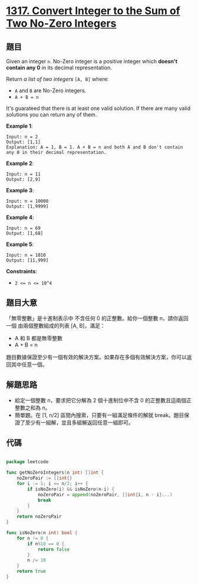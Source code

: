 # [1317. Convert Integer to the Sum of Two No-Zero Integers](https://leetcode.com/problems/convert-integer-to-the-sum-of-two-no-zero-integers/)


## 題目

Given an integer `n`. No-Zero integer is a positive integer which **doesn't contain any 0** in its decimal representation.

Return *a list of two integers* `[A, B]` where:

- `A` and `B` are No-Zero integers.
- `A + B = n`

It's guarateed that there is at least one valid solution. If there are many valid solutions you can return any of them.

**Example 1**:

```
Input: n = 2
Output: [1,1]
Explanation: A = 1, B = 1. A + B = n and both A and B don't contain any 0 in their decimal representation.
```

**Example 2**:

```
Input: n = 11
Output: [2,9]
```

**Example 3**:

```
Input: n = 10000
Output: [1,9999]
```

**Example 4**:

```
Input: n = 69
Output: [1,68]
```

**Example 5**:

```
Input: n = 1010
Output: [11,999]
```

**Constraints**:

- `2 <= n <= 10^4`

## 題目大意

「無零整數」是十進制表示中 不含任何 0 的正整數。給你一個整數 n，請你返回一個 由兩個整數組成的列表 [A, B]，滿足：

- A 和 B 都是無零整數
- A + B = n

題目數據保證至少有一個有效的解決方案。如果存在多個有效解決方案，你可以返回其中任意一個。

## 解題思路

- 給定一個整數 n，要求把它分解為 2 個十進制位中不含 0 的正整數且這兩個正整數之和為 n。
- 簡單題。在 [1, n/2] 區間內搜索，只要有一組滿足條件的解就 break。題目保證了至少有一組解，並且多組解返回任意一組即可。

## 代碼

```go

package leetcode

func getNoZeroIntegers(n int) []int {
	noZeroPair := []int{}
	for i := 1; i <= n/2; i++ {
		if isNoZero(i) && isNoZero(n-i) {
			noZeroPair = append(noZeroPair, []int{i, n - i}...)
			break
		}
	}
	return noZeroPair
}

func isNoZero(n int) bool {
	for n != 0 {
		if n%10 == 0 {
			return false
		}
		n /= 10
	}
	return true
}

```